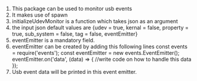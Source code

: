 1. This package can be used to monitor usb events
2. It makes use of spawn
3. initializeUdevMonitor is a function which takes json as an argument
4. the input json default values are {udev = true, kernal = false, property = true, sub_system = false, tag = false, eventEmitter}
5. eventEmitter is a mandatory field.
6. eventEmitter can be created by adding this following lines
    const events = require('events');
    const eventEmitter = new events.EventEmitter();
    eventEmitter.on('data', (data) => {
        //write code on how to handle this data
    });
7. Usb event data will be printed in this event emitter.